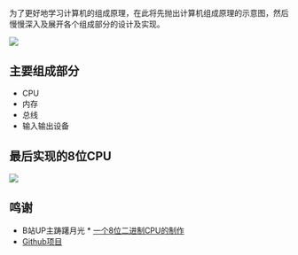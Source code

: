 
为了更好地学习计算机的组成原理，在此将先抛出计算机组成原理的示意图，然后慢慢深入及展开各个组成部分的设计及实现。

![](https://mg.meiflower.top/oss/sn-cpu/art.png )

## 主要组成部分

* CPU
* 内存
* 总线
* 输入输出设备

## 最后实现的8位CPU
![](https://mg.meiflower.top/oss/sn-cpu/cpu-app/CPU.png )

## 鸣谢
* B站UP主踌躇月光 * [一个8位二进制CPU的制作](https://www.bilibili.com/video/BV1aP4y1s7Vf/?spm_id_from=333.999.0.0&vd_source=e7848c18842bb234f7a561509976445e)
* [Github项目](https://github.com/StevenBaby/computer)